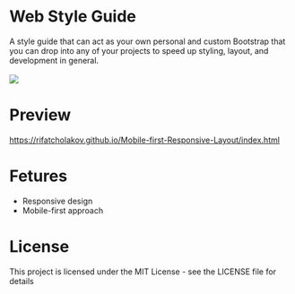 # Web Style Guide
A style guide that can act as your own personal and custom Bootstrap that you can drop into any of your projects to speed up styling, layout, and development in general.
<br/>
<br/>
<img src="https://rifatcholakov.com/wp-content/uploads/2019/07/Mobile-first-Responsive-Layout.png" />

# Preview
<a href="https://rifatcholakov.github.io/Mobile-first-Responsive-Layout/index.html" target="_blank">https://rifatcholakov.github.io/Mobile-first-Responsive-Layout/index.html</a>

# Fetures
* Responsive design
* Mobile-first approach

# License
This project is licensed under the MIT License - see the LICENSE file for details
